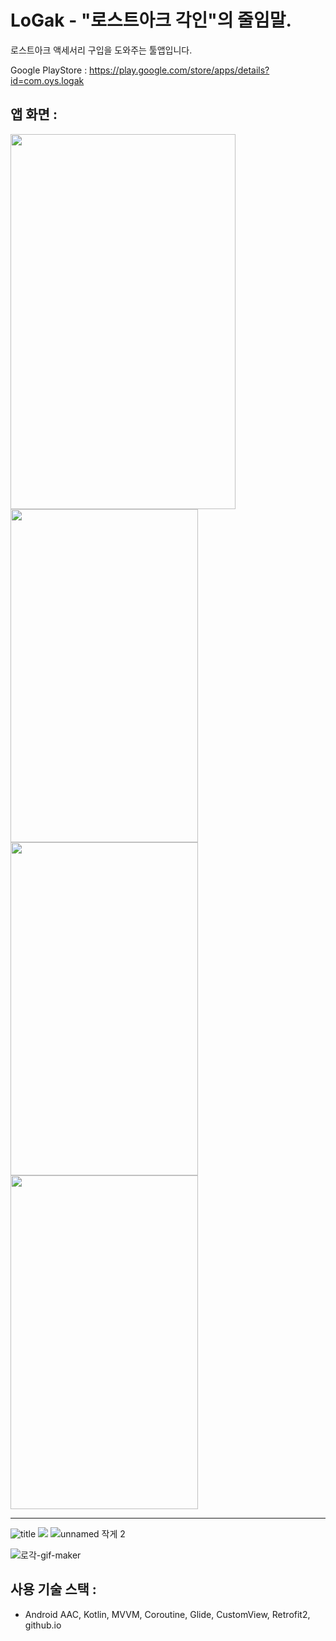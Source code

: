 # LoGak - "로스트아크 각인"의 줄임말.
로스트아크 액세서리 구입을 도와주는 툴앱입니다.

Google PlayStore : https://play.google.com/store/apps/details?id=com.oys.logak

## 앱 화면 :

<img src="https://user-images.githubusercontent.com/42116216/201799230-edfdfab2-5620-4e94-a6b7-17ec451c7e89.jpeg" width="360" height="600"/> <img src="https://user-images.githubusercontent.com/42116216/201799480-8d7cde2e-4a58-448f-8ebd-90630fbc4245.jpeg" width="300" height="533.33"/> <img src="https://user-images.githubusercontent.com/42116216/201800478-aae59cea-e851-4296-8092-9554e40cf149.jpeg" width="300" height="533.33"/> <img src="https://user-images.githubusercontent.com/42116216/211295975-c70afa90-dc00-4a70-82c3-330c99344a60.gif" width="300" height="533.33"/>

---

![title](https://user-images.githubusercontent.com/42116216/201799230-edfdfab2-5620-4e94-a6b7-17ec451c7e89.jpeg) <img src ="https://user-images.githubusercontent.com/42116216/201799480-8d7cde2e-4a58-448f-8ebd-90630fbc4245.jpeg"> ![unnamed 작게 2](https://user-images.githubusercontent.com/42116216/201800478-aae59cea-e851-4296-8092-9554e40cf149.jpeg)

![로각-gif-maker](https://user-images.githubusercontent.com/42116216/211295975-c70afa90-dc00-4a70-82c3-330c99344a60.gif)

## 사용 기술 스택 : 
- Android AAC, Kotlin, MVVM, Coroutine, Glide, CustomView, Retrofit2, github.io
